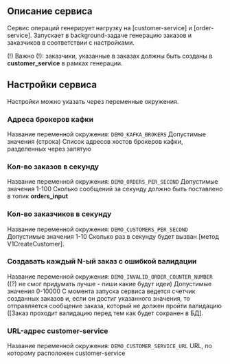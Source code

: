 ## Описание сервиса
Сервис операций генерирует нагрузку на [customer-service] и [order-service].
Запускает в background-задаче генерацию заказов и заказчиков в соответствии с настройками.

(!) Важно (!): заказчики, указанные в заказах должны быть созданы в **customer_service** в рамках генерации.

## Настройки сервиса

Настройки можно указать через переменные окружения.

### Адреса брокеров кафки
Название переменной окружения: `DEMO_KAFKA_BROKERS`
Допустимые значения (строка)
Список адресов хостов брокеров кафки, разделенных через запятую

### Кол-во заказов в секунду 
Название переменной окружения: `DEMO_ORDERS_PER_SECOND`
Допустимые значения 1-100
Сколько сообщений за секунду должно быть поставлено в топик **orders_input**

### Кол-во заказчиков в секунду
Название переменной окружения: `DEMO_CUSTOMERS_PER_SECOND`
Допустимые значения 1-10
Сколько раз в секунду будет вызван [метод V1CreateCustomer].

### Создавать каждый N-ый заказ с ошибкой валидации
Название переменной окружения: `DEMO_INVALID_ORDER_COUNTER_NUMBER` ((?) не смог придумать лучше - пиши какие будут идеи)
Допустимые значения 0-10000
С момента запуска сервиса ведется счетчик созданных заказов и, если он достиг указанного значения, то отправляется сообщение заказа, который не должен пройти валидацию ([Заказ проходит валидацию перед тем как будет сохранен в БД].

### URL-адрес customer-service
Название переменной окружения: `DEMO_CUSTOMER_SERVICE_URL`
URL, по которому расположен customer-service

